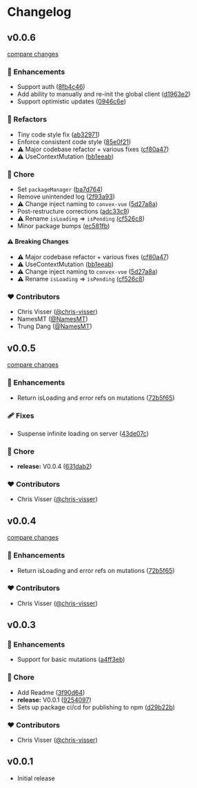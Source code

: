 # Changelog


## v0.0.6

[compare changes](https://github.com/chris-visser/convex-vue/compare/v0.0.5...v0.2.0)

### 🚀 Enhancements

- Support auth ([8fb4c46](https://github.com/chris-visser/convex-vue/commit/8fb4c46))
- Add ability to manually and re-init the global client ([d1963e2](https://github.com/chris-visser/convex-vue/commit/d1963e2))
- Support optimistic updates ([0946c6e](https://github.com/chris-visser/convex-vue/commit/0946c6e))

### 💅 Refactors

- Tiny code style fix ([ab32971](https://github.com/chris-visser/convex-vue/commit/ab32971))
- Enforce consistent code style ([85e0f21](https://github.com/chris-visser/convex-vue/commit/85e0f21))
- ⚠️  Major codebase refactor + various fixes ([cf80a47](https://github.com/chris-visser/convex-vue/commit/cf80a47))
- ⚠️  UseContextMutation ([bb1eeab](https://github.com/chris-visser/convex-vue/commit/bb1eeab))

### 🏡 Chore

- Set `packageManager` ([ba7d764](https://github.com/chris-visser/convex-vue/commit/ba7d764))
- Remove unintended log ([2f93a93](https://github.com/chris-visser/convex-vue/commit/2f93a93))
- ⚠️  Change inject naming to `convex-vue` ([5d27a8a](https://github.com/chris-visser/convex-vue/commit/5d27a8a))
- Post-restructure corrections ([adc33c9](https://github.com/chris-visser/convex-vue/commit/adc33c9))
- ⚠️  Rename `isLoading` => `isPending` ([cf526c8](https://github.com/chris-visser/convex-vue/commit/cf526c8))
- Minor package bumps ([ec581fb](https://github.com/chris-visser/convex-vue/commit/ec581fb))

#### ⚠️ Breaking Changes

- ⚠️  Major codebase refactor + various fixes ([cf80a47](https://github.com/chris-visser/convex-vue/commit/cf80a47))
- ⚠️  UseContextMutation ([bb1eeab](https://github.com/chris-visser/convex-vue/commit/bb1eeab))
- ⚠️  Change inject naming to `convex-vue` ([5d27a8a](https://github.com/chris-visser/convex-vue/commit/5d27a8a))
- ⚠️  Rename `isLoading` => `isPending` ([cf526c8](https://github.com/chris-visser/convex-vue/commit/cf526c8))

### ❤️ Contributors

- Chris Visser ([@chris-visser](https://github.com/chris-visser))
- NamesMT ([@NamesMT](https://github.com/NamesMT))
- Trung Dang ([@NamesMT](https://github.com/NamesMT))

## v0.0.5

[compare changes](https://github.com/chris-visser/convex-vue/compare/v0.0.3...v0.0.5)

### 🚀 Enhancements

- Return isLoading and error refs on mutations ([72b5f65](https://github.com/chris-visser/convex-vue/commit/72b5f65))

### 🩹 Fixes

- Suspense infinite loading on server ([43de07c](https://github.com/chris-visser/convex-vue/commit/43de07c))

### 🏡 Chore

- **release:** V0.0.4 ([631dab2](https://github.com/chris-visser/convex-vue/commit/631dab2))

### ❤️ Contributors

- Chris Visser ([@chris-visser](https://github.com/chris-visser))

## v0.0.4

[compare changes](https://github.com/chris-visser/convex-vue/compare/v0.0.3...v0.0.4)

### 🚀 Enhancements

- Return isLoading and error refs on mutations ([72b5f65](https://github.com/chris-visser/convex-vue/commit/72b5f65))

### ❤️ Contributors

- Chris Visser ([@chris-visser](https://github.com/chris-visser))

## v0.0.3


### 🚀 Enhancements

- Support for basic mutations ([a4ff3eb](https://github.com/chris-visser/convex-vue/commit/a4ff3eb))

### 🏡 Chore

- Add Readme ([3f90d64](https://github.com/chris-visser/convex-vue/commit/3f90d64))
- **release:** V0.0.1 ([9254097](https://github.com/chris-visser/convex-vue/commit/9254097))
- Sets up package ci/cd for publishing to npm ([d29b22b](https://github.com/chris-visser/convex-vue/commit/d29b22b))

### ❤️ Contributors

- Chris Visser ([@chris-visser](https://github.com/chris-visser))

## v0.0.1

- Initial release

